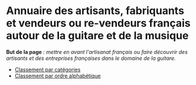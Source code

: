 # Annuaire des artisants, fabriquants et vendeurs ou re-vendeurs français autour de la guitare et de la musique

**But de la page** : _mettre en avant l'artisanat français ou faire découvrir des artisants et des entreprises françaises dans le domaine de la guitare._

* [Classement par catégories](categories.md)
* [Classement par ordre alphabétique](directory.md)
